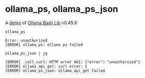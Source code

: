 # ollama_ps, ollama_ps_json

A [demo](../README.md#demos) of [Ollama Bash Lib](https://github.com/attogram/ollama-bash-lib) v0.45.9

`ollama_ps`
```
Error: unauthorized
[ERROR] ollama_ps: ollama ps failed
```

`ollama_ps_json | jq`
```
[ERROR] _call_curl: HTTP error 401: {"error": "unauthorized"}
[ERROR] ollama_api_get: curl error: 1
[ERROR] ollama_ps_json: ollama_api_get failed
```
